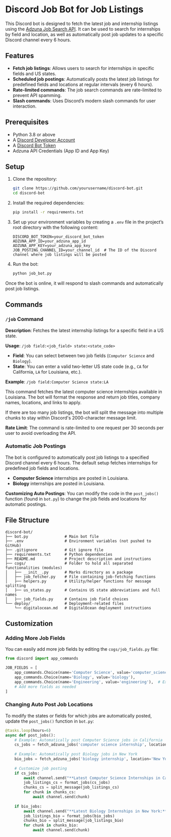 # Discord Job Bot for Job Listings

This Discord bot is designed to fetch the latest job and internship listings using the [Adzuna Job Search API](https://developer.adzuna.com/). It can be used to search for internships by field and location, as well as automatically post job updates to a specific Discord channel every 6 hours.

## Features

- **Fetch job listings**: Allows users to search for internships in specific fields and US states.
- **Scheduled job postings**: Automatically posts the latest job listings for predefined fields and locations at regular intervals (every 6 hours).
- **Rate-limited commands**: The job search commands are rate-limited to prevent API spamming.
- **Slash commands**: Uses Discord’s modern slash commands for user interaction.

## Prerequisites

- Python 3.8 or above
- A [Discord Developer Account](https://discord.com/developers/applications)
- A [Discord Bot Token](https://discord.com/developers/docs/intro)
- Adzuna API Credentials (App ID and App Key)

## Setup

1. Clone the repository:

    ```bash
    git clone https://github.com/yourusername/discord-bot.git
    cd discord-bot
    ```

2. Install the required dependencies:

    ```bash
    pip install -r requirements.txt
    ```

3. Set up your environment variables by creating a `.env` file in the project’s root directory with the following content:

    ```env
    DISCORD_BOT_TOKEN=your_discord_bot_token
    ADZUNA_APP_ID=your_adzuna_app_id
    ADZUNA_APP_KEY=your_adzuna_app_key
    JOB_POSTING_CHANNEL_ID=your_channel_id  # The ID of the Discord channel where job listings will be posted
    ```

4. Run the bot:

    ```bash
    python job_bot.py
    ```

Once the bot is online, it will respond to slash commands and automatically post job listings.

## Commands

### `/job` Command

**Description**: Fetches the latest internship listings for a specific field in a US state.

**Usage**: `/job field:<job_field> state:<state_code>`

- **Field**: You can select between two job fields (`Computer Science` and `Biology`).
- **State**: You can enter a valid two-letter US state code (e.g., `CA` for California, `LA` for Louisiana, etc.).

**Example**: `/job field:Computer Science state:LA`

This command fetches the latest computer science internships available in Louisiana. The bot will format the response and return job titles, company names, locations, and links to apply.


If there are too many job listings, the bot will split the message into multiple chunks to stay within Discord's 2000-character message limit.

**Rate Limit**: The command is rate-limited to one request per 30 seconds per user to avoid overloading the API.

### Automatic Job Postings

The bot is configured to automatically post job listings to a specified Discord channel every 6 hours. The default setup fetches internships for predefined job fields and locations.

- **Computer Science** internships are posted in Louisiana.
- **Biology** internships are posted in Louisiana.

**Customizing Auto Postings**:
You can modify the code in the `post_jobs()` function (found in `bot.py`) to change the job fields and locations for automatic postings.

## File Structure

```plaintext
discord-bot/
├── bot.py                # Main bot file
├── .env                  # Environment variables (not pushed to GitHub)
├── .gitignore            # Git ignore file
├── requirements.txt      # Python dependencies
├── README.md             # Project description and instructions
├── cogs/                 # Folder to hold all separated functionalities (modules)
│   ├── __init__.py       # Marks directory as a package
│   ├── job_fetcher.py    # File containing job-fetching functions
│   ├── helpers.py        # Utility/helper functions for message splitting
│   ├── us_states.py      # Contains US state abbreviations and full names
│   ├── job_fields.py     # Contains job field choices
└── deploy/               # Deployment-related files
    └── digitalocean.md   # DigitalOcean deployment instructions
```

## Customization

### Adding More Job Fields

You can easily add more job fields by editing the `cogs/job_fields.py` file:

```python
from discord import app_commands

JOB_FIELDS = [
    app_commands.Choice(name='Computer Science', value='computer_science'),
    app_commands.Choice(name='Biology', value='biology'),
    app_commands.Choice(name='Engineering', value='engineering'),  # Example of adding a new field
    # Add more fields as needed
]
```

### Changing Auto Post Job Locations

To modify the states or fields for which jobs are automatically posted, update the `post_jobs()` function in `bot.py`:

```python
@tasks.loop(hours=6)
async def post_jobs():
    # Example: Automatically post Computer Science jobs in California
    cs_jobs = fetch_adzuna_jobs('computer science internship', location='California')
    
    # Example: Automatically post Biology jobs in New York
    bio_jobs = fetch_adzuna_jobs('biology internship', location='New York')
    
    # Customize job posting
    if cs_jobs:
        await channel.send("**Latest Computer Science Internships in California:**")
        job_listings_cs = format_jobs(cs_jobs)
        chunks_cs = split_message(job_listings_cs)
        for chunk in chunks_cs:
            await channel.send(chunk)
    
    if bio_jobs:
        await channel.send("**Latest Biology Internships in New York:**")
        job_listings_bio = format_jobs(bio_jobs)
        chunks_bio = split_message(job_listings_bio)
        for chunk in chunks_bio:
            await channel.send(chunk)           
```


